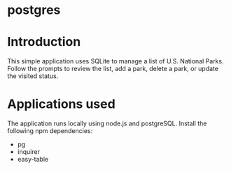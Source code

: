 # postgres

# Introduction
This simple application uses SQLite to manage a list of U.S. National Parks. Follow the prompts to review the list, add a park, delete a park, or update the visited status.

# Applications used
The application runs locally using node.js and postgreSQL. Install the following npm dependencies:

* pg
* inquirer
* easy-table